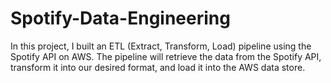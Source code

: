 # Spotify-Data-Engineering
In this project, I built an ETL (Extract, Transform, Load) pipeline using the Spotify API on AWS. The pipeline will retrieve the data from the Spotify API, transform it into our desired format, and load it into the AWS data store.

